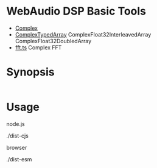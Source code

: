 WebAudio DSP Basic Tools
========================

 * [Complex](./src/complex.ts )
 * [ComplexTypedArray](./src/complex-typedarray.ts )  ComplexFloat32InterleavedArray ComplexFloat32DoubledArray
 * [fft.ts](./src/fft.ts ) Complex FFT

Synopsis
========

```
```


Usage
=====

node.js

./dist-cjs


browser

./dist-esm
